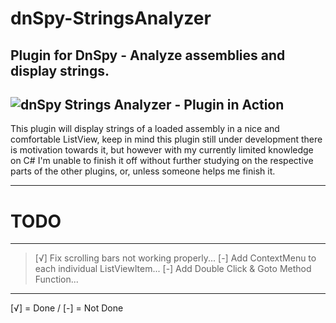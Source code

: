 # dnSpy-StringsAnalyzer
Plugin for DnSpy - Analyze assemblies and display strings.
---
![dnSpy Strings Analyzer - Plugin in Action](http://i.imgur.com/XSXrWvs.gif)
---
This plugin will display strings of a loaded assembly in a nice and comfortable ListView, keep in mind this plugin still under development
there is motivation towards it, but however with my currently limited knowledge on C# I'm unable to finish it off without further studying
on the respective parts of the other plugins, or, unless someone helps me finish it.

---

# TODO
---

>[√] Fix scrolling bars not working properly...
[-] Add ContextMenu to each individual ListViewItem...
[-] Add Double Click & Goto Method Function...

---

[√] = Done / [-] = Not Done
